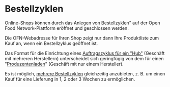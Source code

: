 # Bestellzyklen

Online-Shops können durch das Anlegen von Bestellzyklen" auf der Open Food Network-Plattform eröffnet und geschlossen werden.

Die OFN-Webadresse für Ihren Shop zeigt nur dann Ihre Produktliste zum Kauf an, wenn ein Bestellzyklus geöffnet ist.

Das Format für die Einrichtung eines [Auftragszyklus für ein "Hub"](order-cycles-for-hubs.md) (Geschäft mit mehreren Herstellern) unterscheidet sich geringfügig von dem für einen "[Produzentenladen](https://guide.openfoodnetwork.org/deutsch/basic-features/shopfront/order-cycle/order-cycles-for-producers)" (Geschäft mit nur einem Hersteller).

Es ist möglich, [mehrere Bestellzyklen](opening-more-than-one-order-cycle.md) gleichzeitig anzubieten, z. B. um einen Kauf für eine Lieferung in 1, 2 oder 3 Wochen zu ermöglichen.

